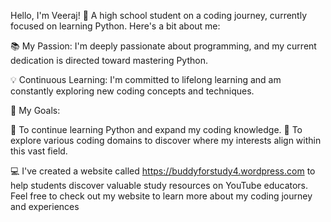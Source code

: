 Hello, I'm Veeraj! 👋
A high school student on a coding journey, currently focused on learning Python. Here's a bit about me:

📚 My Passion: I'm deeply passionate about programming, and my current dedication is directed toward mastering Python.

💡 Continuous Learning: I'm committed to lifelong learning and am constantly exploring new coding concepts and techniques.

🌟 My Goals:

🌠 To continue learning Python and expand my coding knowledge.
🚀 To explore various coding domains to discover where my interests align within this vast field.

💻 I've created a website called https://buddyforstudy4.wordpress.com to help students discover valuable study resources on YouTube educators.
Feel free to check out my website to learn more about my coding journey and experiences
